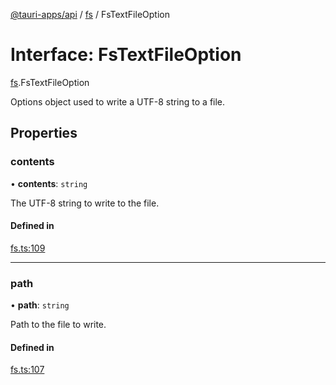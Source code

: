 [@tauri-apps/api](../README.md) / [fs](../modules/fs.md) / FsTextFileOption

# Interface: FsTextFileOption

[fs](../modules/fs.md).FsTextFileOption

Options object used to write a UTF-8 string to a file.

## Properties

### contents

• **contents**: `string`

The UTF-8 string to write to the file.

#### Defined in

[fs.ts:109](https://github.com/tauri-apps/tauri/blob/a30712f/tooling/api/src/fs.ts#L109)

___

### path

• **path**: `string`

Path to the file to write.

#### Defined in

[fs.ts:107](https://github.com/tauri-apps/tauri/blob/a30712f/tooling/api/src/fs.ts#L107)
